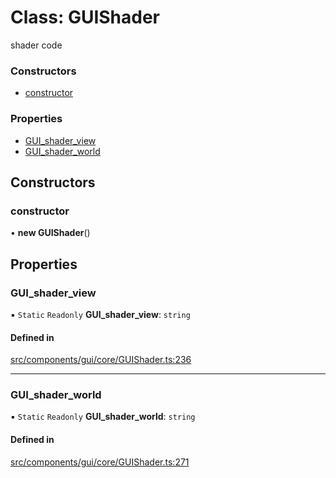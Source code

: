 # Class: GUIShader

shader code

### Constructors

- [constructor](GUIShader.md#constructor)

### Properties

- [GUI\_shader\_view](GUIShader.md#gui_shader_view)
- [GUI\_shader\_world](GUIShader.md#gui_shader_world)

## Constructors

### constructor

• **new GUIShader**()

## Properties

### GUI\_shader\_view

▪ `Static` `Readonly` **GUI\_shader\_view**: `string`

#### Defined in

[src/components/gui/core/GUIShader.ts:236](https://github.com/Orillusion/orillusion/blob/main/src/components/gui/core/GUIShader.ts#L236)

___

### GUI\_shader\_world

▪ `Static` `Readonly` **GUI\_shader\_world**: `string`

#### Defined in

[src/components/gui/core/GUIShader.ts:271](https://github.com/Orillusion/orillusion/blob/main/src/components/gui/core/GUIShader.ts#L271)
